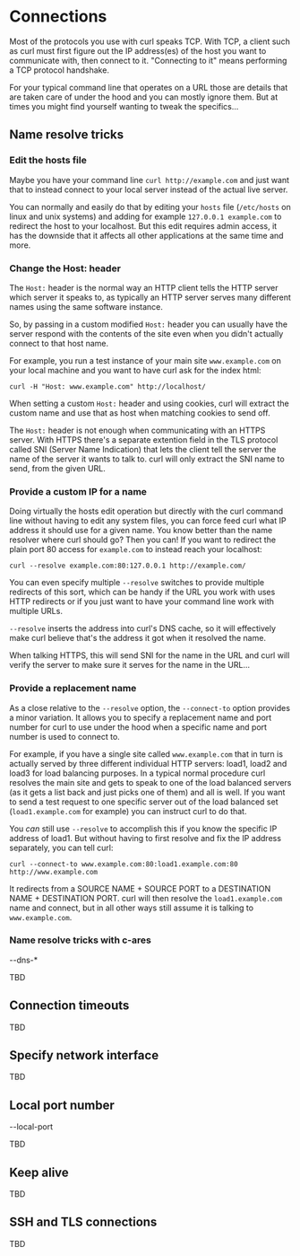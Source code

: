 # Connections

Most of the protocols you use with curl speaks TCP. With TCP, a client such as
curl must first figure out the IP address(es) of the host you want to
communicate with, then connect to it. "Connecting to it" means performing a
TCP protocol handshake.

For your typical command line that operates on a URL those are details that
are taken care of under the hood and you can mostly ignore them. But at times
you might find yourself wanting to tweak the specifics...

## Name resolve tricks

### Edit the hosts file

Maybe you have your command line `curl http://example.com` and just want that
to instead connect to your local server instead of the actual live server.

You can normally and easily do that by editing your `hosts` file (`/etc/hosts`
on linux and unix systems) and adding for example `127.0.0.1 example.com` to
redirect the host to your localhost. But this edit requires admin access, it
has the downside that it affects all other applications at the same time and
more.

### Change the Host: header

The `Host:` header is the normal way an HTTP client tells the HTTP server which
server it speaks to, as typically an HTTP server serves many different names
using the same software instance.

So, by passing in a custom modified `Host:` header you can usually have the
server respond with the contents of the site even when you didn't actually
connect to that host name.

For example, you run a test instance of your main site `www.example.com` on
your local machine and you want to have curl ask for the index html:

    curl -H "Host: www.example.com" http://localhost/

When setting a custom `Host:` header and using cookies, curl will extract the
custom name and use that as host when matching cookies to send off.

The `Host:` header is not enough when communicating with an HTTPS server. With
HTTPS there's a separate extention field in the TLS protocol called SNI
(Server Name Indication) that lets the client tell the server the name of the
server it wants to talk to. curl will only extract the SNI name to send, from
the given URL.

### Provide a custom IP for a name

Doing virtually the hosts edit operation but directly with the curl command
line without having to edit any system files, you can force feed curl what IP
address it should use for a given name. You know better than the name resolver
where curl should go? Then you can! If you want to redirect the plain port 80
access for `example.com` to instead reach your localhost:

    curl --resolve example.com:80:127.0.0.1 http://example.com/

You can even specify multiple `--resolve` switches to provide multiple
redirects of this sort, which can be handy if the URL you work with uses HTTP
redirects or if you just want to have your command line work with multiple
URLs.

`--resolve` inserts the address into curl's DNS cache, so it will effectively
make curl believe that's the address it got when it resolved the name.

When talking HTTPS, this will send SNI for the name in the URL and curl will
verify the server to make sure it serves for the name in the URL...

### Provide a replacement name

As a close relative to the `--resolve` option, the `--connect-to` option
provides a minor variation. It allows you to specify a replacement name and
port number for curl to use under the hood when a specific name and port
number is used to connect to.

For example, if you have a single site called `www.example.com` that in turn
is actually served by three different individual HTTP servers: load1, load2
and load3 for load balancing purposes. In a typical normal procedure curl
resolves the main site and gets to speak to one of the load balanced servers
(as it gets a list back and just picks one of them) and all is well. If you
want to send a test request to one specific server out of the load balanced
set (`load1.example.com` for example) you can instruct curl to do that.

You *can* still use `--resolve` to accomplish this if you know the specific IP
address of load1. But without having to first resolve and fix the IP address
separately, you can tell curl:

    curl --connect-to www.example.com:80:load1.example.com:80 http://www.example.com

It redirects from a SOURCE NAME + SOURCE PORT to a DESTINATION NAME +
DESTINATION PORT. curl will then resolve the `load1.example.com` name and
connect, but in all other ways still assume it is talking to
`www.example.com`.

### Name resolve tricks with c-ares

--dns-*

TBD

## Connection timeouts

TBD

## Specify network interface

TBD

## Local port number

--local-port

TBD

## Keep alive

TBD

## SSH and TLS connections

TBD
